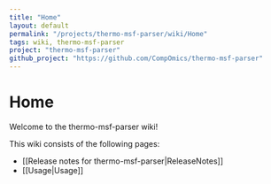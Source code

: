 ```yaml
---
title: "Home"
layout: default
permalink: "/projects/thermo-msf-parser/wiki/Home"
tags: wiki, thermo-msf-parser
project: "thermo-msf-parser"
github_project: "https://github.com/CompOmics/thermo-msf-parser"
---
```


# Home
Welcome to the thermo-msf-parser wiki!

This wiki consists of the following pages:

  * [[Release notes for thermo-msf-parser|ReleaseNotes]]
  * [[Usage|Usage]]